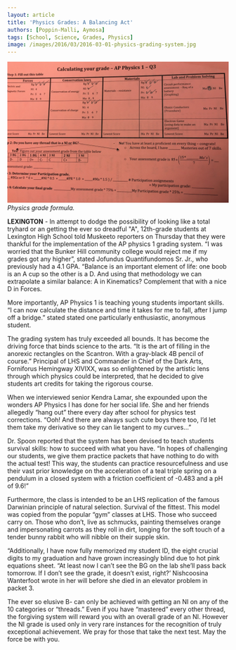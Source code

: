 ```yaml
---
layout: article
title: 'Physics Grades: A Balancing Act'
authors: [Poppin-Malli, Aymosa]
tags: [School, Science, Grades, Physics]
image: /images/2016/03/2016-03-01-physics-grading-system.jpg
---
```


![Physics grade formula.](/images/2016/03/2016-03-01-physics-grading-system.jpg)
*Physics grade formula.*

**LEXINGTON** - In attempt to dodge the possibility of looking like a total tryhard or an getting the ever so dreadful "A", 12th-grade students at Lexington High School told Muskeeto reporters on Thursday that they were thankful for the implementation of the AP physics 1 grading system. “I was worried that the Bunker Hill community college would reject me if my grades got any higher”, stated Jofundus Quantifundomos Sr. Jr., who previously had a 4.1 GPA. “Balance is an important element of life: one boob is an A cup so the other is a D. And using that methodology we can extrapolate a similar balance: A in Kinematics? Complement that with a nice D in Forces.

More importantly, AP Physics 1 is teaching young students important skills. “I can now calculate the distance and time it takes for me to fall, after I jump off a bridge.” stated stated one particularly enthusiastic, anonymous student.

The grading system has truly exceeded all bounds. It has become the driving force that binds science to the arts. “It is the art of filling in the anorexic rectangles on the Scantron. With a gray-black 4B pencil of course.” Principal of LHS and Commander in Chief of the Dark Arts, Forniforus Hemingway XIVIXX, was so enlightened by the artistic lens through which physics could be interpreted, that he decided to give students art credits for taking the rigorous course.

When we interviewed senior Kendra Lamar, she expounded upon the wonders AP Physics I has done for her social life. She and her friends allegedly “hang out” there every day after school for physics test corrections. “Ooh! And there are always such cute boys there too, I’d let them take my derivative so they can lie tangent to my curves…”

Dr. Spoon reported that the system has been devised to teach students survival skills: how to succeed with what you have. “In hopes of challenging our students, we give them practice packets that have nothing to do with the actual test!  This way, the students can practice resourcefulness and use their vast prior knowledge on the acceleration of a teal triple spring on a pendulum in a closed system with a friction coefficient of -0.483 and a pH of 9.6!”

Furthermore, the class is intended to be an LHS replication of the famous Darwinian principle of natural selection. Survival of the fittest. This model was copied from the popular “gym” classes at LHS. Those who succeed carry on. Those who don’t, live as schmucks, painting themselves orange and impersonating carrots as they roll in dirt, longing for the soft touch of a tender bunny rabbit who will nibble on their supple skin.

“Additionally, I have now fully memorized my student ID, the eight crucial digits to my graduation and have grown increasingly blind due to hot pink equations sheet. “At least now I can’t see the BG on the lab she’ll pass back tomorrow. If I don’t see the grade, it doesn’t exist, right?’ Nishcoosina Wanterfoot wrote in her will before she died in an elevator problem in packet 3.

The ever so elusive B- can only be achieved with getting an NI on any of the 10 categories or “threads.” Even if you have “mastered” every other thread, the forgiving system will reward you with an overall grade of an NI. However the NI grade is used only in very rare instances for the recognition of truly exceptional achievement. We pray for those that take the next test. May the force be with you.
